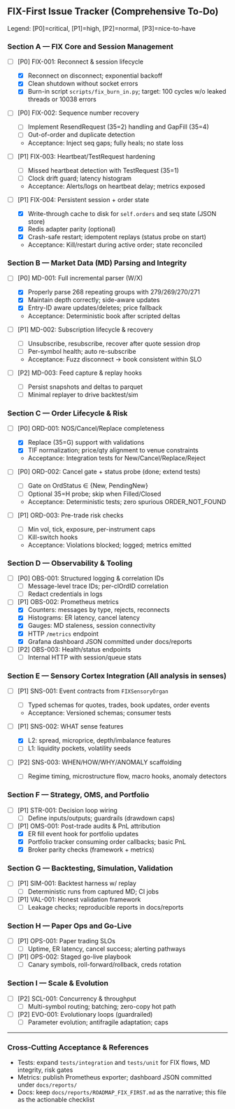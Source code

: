 ## FIX-First Issue Tracker (Comprehensive To-Do)

Legend: [P0]=critical, [P1]=high, [P2]=normal, [P3]=nice-to-have

### Section A — FIX Core and Session Management
- [ ] [P0] FIX-001: Reconnect & session lifecycle
  - [x] Reconnect on disconnect; exponential backoff
  - [x] Clean shutdown without socket errors
  - [x] Burn-in script `scripts/fix_burn_in.py`; target: 100 cycles w/o leaked threads or 10038 errors

- [ ] [P0] FIX-002: Sequence number recovery
  - [ ] Implement ResendRequest (35=2) handling and GapFill (35=4)
  - [ ] Out-of-order and duplicate detection
  - Acceptance: Inject seq gaps; fully heals; no state loss

- [ ] [P1] FIX-003: Heartbeat/TestRequest hardening
  - [ ] Missed heartbeat detection with TestRequest (35=1)
  - [ ] Clock drift guard; latency histogram
  - Acceptance: Alerts/logs on heartbeat delay; metrics exposed

- [ ] [P1] FIX-004: Persistent session + order state
  - [x] Write-through cache to disk for `self.orders` and seq state (JSON store)
  - [x] Redis adapter parity (optional)
  - [x] Crash-safe restart; idempotent replays (status probe on start)
  - Acceptance: Kill/restart during active order; state reconciled

### Section B — Market Data (MD) Parsing and Integrity
- [ ] [P0] MD-001: Full incremental parser (W/X)
  - [x] Properly parse 268 repeating groups with 279/269/270/271
  - [x] Maintain depth correctly; side-aware updates
  - [x] Entry-ID aware updates/deletes; price fallback
  - Acceptance: Deterministic book after scripted deltas

- [ ] [P1] MD-002: Subscription lifecycle & recovery
  - [ ] Unsubscribe, resubscribe, recover after quote session drop
  - [ ] Per-symbol health; auto re-subscribe
  - Acceptance: Fuzz disconnect → book consistent within SLO

- [ ] [P2] MD-003: Feed capture & replay hooks
  - [ ] Persist snapshots and deltas to parquet
  - [ ] Minimal replayer to drive backtest/sim

### Section C — Order Lifecycle & Risk
- [ ] [P0] ORD-001: NOS/Cancel/Replace completeness
  - [x] Replace (35=G) support with validations
  - [x] TIF normalization; price/qty alignment to venue constraints
  - Acceptance: Integration tests for New/Cancel/Replace/Reject

- [ ] [P0] ORD-002: Cancel gate + status probe (done; extend tests)
  - [ ] Gate on OrdStatus ∈ {New, PendingNew}
  - [ ] Optional 35=H probe; skip when Filled/Closed
  - Acceptance: Deterministic tests; zero spurious ORDER_NOT_FOUND

- [ ] [P1] ORD-003: Pre-trade risk checks
  - [ ] Min vol, tick, exposure, per-instrument caps
  - [ ] Kill-switch hooks
  - Acceptance: Violations blocked; logged; metrics emitted

### Section D — Observability & Tooling
- [ ] [P0] OBS-001: Structured logging & correlation IDs
  - [ ] Message-level trace IDs; per-clOrdID correlation
  - [ ] Redact credentials in logs

- [ ] [P1] OBS-002: Prometheus metrics
  - [x] Counters: messages by type, rejects, reconnects
  - [x] Histograms: ER latency, cancel latency
  - [x] Gauges: MD staleness, session connectivity
  - [x] HTTP `/metrics` endpoint
  - [x] Grafana dashboard JSON committed under docs/reports

- [ ] [P2] OBS-003: Health/status endpoints
  - [ ] Internal HTTP with session/queue stats

### Section E — Sensory Cortex Integration (All analysis in senses)
- [ ] [P1] SNS-001: Event contracts from `FIXSensoryOrgan`
  - [ ] Typed schemas for quotes, trades, book updates, order events
  - Acceptance: Versioned schemas; consumer tests

- [ ] [P1] SNS-002: WHAT sense features
  - [x] L2: spread, microprice, depth/imbalance features
  - [ ] L1: liquidity pockets, volatility seeds

- [ ] [P2] SNS-003: WHEN/HOW/WHY/ANOMALY scaffolding
  - [ ] Regime timing, microstructure flow, macro hooks, anomaly detectors

### Section F — Strategy, OMS, and Portfolio
- [ ] [P1] STR-001: Decision loop wiring
  - [ ] Define inputs/outputs; guardrails (drawdown caps)

- [ ] [P1] OMS-001: Post-trade audits & PnL attribution
  - [x] ER fill event hook for portfolio updates
  - [x] Portfolio tracker consuming order callbacks; basic PnL
  - [x] Broker parity checks (framework + metrics)

### Section G — Backtesting, Simulation, Validation
- [ ] [P1] SIM-001: Backtest harness w/ replay
  - [ ] Deterministic runs from captured MD; CI jobs

- [ ] [P1] VAL-001: Honest validation framework
  - [ ] Leakage checks; reproducible reports in docs/reports

### Section H — Paper Ops and Go-Live
- [ ] [P1] OPS-001: Paper trading SLOs
  - [ ] Uptime, ER latency, cancel success; alerting pathways

- [ ] [P1] OPS-002: Staged go-live playbook
  - [ ] Canary symbols, roll-forward/rollback, creds rotation

### Section I — Scale & Evolution
- [ ] [P2] SCL-001: Concurrency & throughput
  - [ ] Multi-symbol routing; batching; zero-copy hot path

- [ ] [P2] EVO-001: Evolutionary loops (guardrailed)
  - [ ] Parameter evolution; antifragile adaptation; caps

---

### Cross-Cutting Acceptance & References
- Tests: expand `tests/integration` and `tests/unit` for FIX flows, MD integrity, risk gates
- Metrics: publish Prometheus exporter; dashboard JSON committed under `docs/reports/`
- Docs: keep `docs/reports/ROADMAP_FIX_FIRST.md` as the narrative; this file as the actionable checklist



